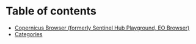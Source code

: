 # Table of contents

* [Copernicus Browser (formerly Sentinel Hub Playground, EO Browser)](README.md)
* [Categories](categories.md)

